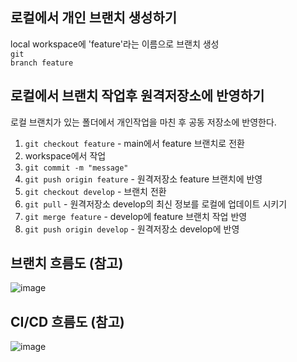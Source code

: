 ## 로컬에서 개인 브랜치 생성하기
local workspace에 'feature'라는 이름으로 브랜치 생성 <br>
<code>git branch feature</code> 

## 로컬에서 브랜치 작업후 원격저장소에 반영하기
로컬 브랜치가 있는 폴더에서 개인작업을 마친 후 공동 저장소에 반영한다.

1. <code>git checkout feature</code>  - main에서 feature 브랜치로 전환
2. workspace에서 작업
3. <code>git commit -m "message"</code>
4. <code>git push origin feature</code>  - 원격저장소 feature 브랜치에 반영
5. <code>git checkout develop</code>  - 브랜치 전환
6. <code>git pull</code>  - 원격저장소 develop의 최신 정보를 로컬에 업데이트 시키기
7. <code>git merge feature</code>  - develop에 feature 브랜치 작업 반영
8. <code>git push origin develop</code>  - 원격저장소 develop에 반영

## 브랜치 흐름도 (참고)
![image](https://github.com/user-attachments/assets/3d20b791-bc36-49c4-bb28-de9a2be02703) <br>

## CI/CD 흐름도 (참고)
![image](https://github.com/user-attachments/assets/cb59844f-59f1-41e2-85f6-806fcf2ad856)
